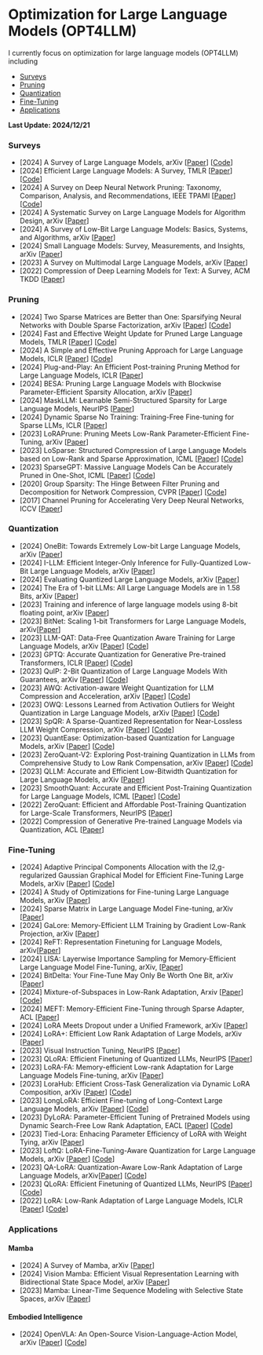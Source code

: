 # Optimization for Large Language Models (OPT4LLM)

I currently focus on optimization for large language models (OPT4LLM) including
- [Surveys](#Surveys)
- [Pruning](#Pruning)
- [Quantization](#Quantization)
- [Fine-Tuning](#Fine-Tuning)
- [Applications](#Applications)

    
<strong> Last Update: 2024/12/21 </strong>



<a name="Surveys" />

### Surveys
- [2024] A Survey of Large Language Models, arXiv [[Paper](https://arxiv.org/abs/2303.18223)] [[Code](https://github.com/RUCAIBox/LLMSurvey)]
- [2024] Efficient Large Language Models: A Survey, TMLR [[Paper](https://arxiv.org/abs/2312.03863)] [[Code](https://github.com/AIoT-MLSys-Lab/Efficient-LLMs-Survey)]
- [2024] A Survey on Deep Neural Network Pruning: Taxonomy, Comparison, Analysis, and Recommendations, IEEE TPAMI  [[Paper](https://ieeexplore.ieee.org/abstract/document/10643325/)] [[Code](https://github.com/hrcheng1066/awesome-pruning)]
- [2024] A Systematic Survey on Large Language Models for Algorithm Design, arXiv [[Paper](https://arxiv.org/abs/2410.14716)]
- [2024] A Survey of Low-Bit Large Language Models: Basics, Systems, and Algorithms, arXiv [[Paper](https://arxiv.org/abs/2409.16694)]
- [2024] Small Language Models: Survey, Measurements, and Insights, arXiv [[Paper](https://arxiv.org/abs/2409.15790)]
- [2023] A Survey on Multimodal Large Language Models, arXiv [[Paper](https://arxiv.org/abs/2306.13549)]    
- [2022] Compression of Deep Learning Models for Text: A Survey, ACM TKDD [[Paper](https://dl.acm.org/doi/full/10.1145/3487045)]



 
<a name="Pruning" />

### Pruning

- [2024] Two Sparse Matrices are Better than One: Sparsifying Neural Networks with Double Sparse Factorization, arXiv [[Paper](https://arxiv.org/abs/2409.18850)]  [[Code](https://github.com/usamec/double_sparse)]
- [2024] Fast and Effective Weight Update for Pruned Large Language Models, TMLR [[Paper](https://openreview.net/forum?id=1hcpXd9Jir)] [[Code](https://github.com/fmfi-compbio/admm-pruning)]
- [2024] A Simple and Effective Pruning Approach for Large Language Models, ICLR [[Paper](https://arxiv.org/abs/2306.11695)] [[Code](https://github.com/locuslab/wanda)]
- [2024] Plug-and-Play: An Efficient Post-training Pruning Method for Large Language Models, ICLR [[Paper](https://openreview.net/forum?id=Tr0lPx9woF)] 
- [2024] BESA: Pruning Large Language Models with Blockwise Parameter-Efficient Sparsity Allocation, arXiv [[Paper](https://arxiv.org/abs/2402.16880)]
- [2024] MaskLLM: Learnable Semi-Structured Sparsity for Large Language Models, NeurIPS [[Paper](https://arxiv.org/abs/2409.17481)] 
- [2024] Dynamic Sparse No Training: Training-Free Fine-tuning for Sparse LLMs, ICLR [[Paper](https://arxiv.org/abs/2310.08915)] 
- [2023] LoRAPrune: Pruning Meets Low-Rank Parameter-Efficient Fine-Tuning, arXiv [[Paper](https://doi.org/10.48550/arXiv.2305.18403)]
- [2023] LoSparse: Structured Compression of Large Language Models based on Low-Rank and Sparse Approximation, ICML [[Paper](https://proceedings.mlr.press/v202/li23ap.html)] [[Code](https://github.com/yxli2123/LoSparse)]
- [2023] SparseGPT: Massive Language Models Can be Accurately Pruned in One-Shot, ICML [[Paper](https://arxiv.org/abs/2301.00774)] [[Code](https://github.com/IST-DASLab/sparsegpt)]
- [2020] Group Sparsity: The Hinge Between Filter Pruning and Decomposition for Network Compression, CVPR [[Paper](https://openaccess.thecvf.com/content_CVPR_2020/html/Li_Group_Sparsity_The_Hinge_Between_Filter_Pruning_and_Decomposition_for_CVPR_2020_paper.html)] [[Code](https://github.com/ofsoundof/group_sparsity)]
- [2017] Channel Pruning for Accelerating Very Deep Neural Networks, ICCV [[Paper](https://openaccess.thecvf.com/content_iccv_2017/html/He_Channel_Pruning_for_ICCV_2017_paper.html)]



<a name="Quantization" />

### Quantization

- [2024] OneBit: Towards Extremely Low-bit Large Language Models, arXiv [[Paper](https://arxiv.org/abs/2402.11295)] 
- [2024] I-LLM: Efficient Integer-Only Inference for Fully-Quantized Low-Bit Large Language Models, arXiv [[Paper](https://arxiv.org/abs/2405.17849)] 
- [2024] Evaluating Quantized Large Language Models, arXiv [[Paper](https://arxiv.org/abs/2402.18158)]
- [2024] The Era of 1-bit LLMs: All Large Language Models are in 1.58 Bits, arXiv [[Paper](https://arxiv.org/abs/2402.17764)]
- [2023] Training and inference of large language models using 8-bit floating point, arXiv [[Paper](https://arxiv.org/abs/2309.17224)]
- [2023] BitNet: Scaling 1-bit Transformers for Large Language Models, arXiv[[Paper](https://arxiv.org/abs/2310.11453)]
- [2023] LLM-QAT: Data-Free Quantization Aware Training for Large Language Models, arXiv [[Paper](https://arxiv.org/abs/2305.17888)] [[Code](https://github.com/facebookresearch/LLM-QAThttps://github.com/facebookresearch/LLM-QAT)]
- [2023] GPTQ: Accurate Quantization for Generative Pre-trained Transformers, ICLR [[Paper](https://openreview.net/forum?id=tcbBPnfwxS)] [[Code](https://github.com/IST-DASLab/gptq)]
- [2023] QuIP: 2-Bit Quantization of Large Language Models With Guarantees, arXiv [[Paper](https://arxiv.org/abs/2307.13304)] [[Code](https://github.com/jerry-chee/QuIP)]
- [2023] AWQ: Activation-aware Weight Quantization for LLM Compression and Acceleration,  arXiv  [[Paper](https://arxiv.org/abs/2306.00978)] [[Code](https://github.com/mit-han-lab/llm-awq)]
- [2023] OWQ: Lessons Learned from Activation Outliers for Weight Quantization in Large Language Models, arXiv </ins> [[Paper](https://arxiv.org/abs/2306.02272)] [[Code](https://github.com/xvyaward/owq)]
- [2023] SpQR: A Sparse-Quantized Representation for Near-Lossless LLM Weight Compression, arXiv [[Paper](https://arxiv.org/pdf/2306.03078)] [[Code](https://github.com/Vahe1994/SpQR)]
- [2023] QuantEase: Optimization-based Quantization for Language Models, arXiv [[Paper](https://arxiv.org/abs/2309.01885)] [[Code](https://github.com/linkedin/QuantEase)]
- [2023] ZeroQuant-V2: Exploring Post-training Quantization in LLMs from Comprehensive Study to Low Rank Compensation, arXiv [[Paper](https://arxiv.org/abs/2303.08302)] [[Code](https://github.com/microsoft/DeepSpeed)]
- [2023] QLLM: Accurate and Efficient Low-Bitwidth Quantization for Large Language Models, arXiv [[Paper](https://arxiv.org/abs/2310.08041)]
- [2023] SmoothQuant: Accurate and Efficient Post-Training Quantization for Large Language Models, ICML [[Paper](https://arxiv.org/abs/2211.10438)] [[Code](https://github.com/mit-han-lab/smoothquant)]
- [2022] ZeroQuant: Efficient and Affordable Post-Training Quantization for Large-Scale Transformers, NeurIPS [[Paper](https://proceedings.neurips.cc/paper_files/paper/2022/hash/adf7fa39d65e2983d724ff7da57f00ac-Abstract-Conference.html)]
- [2022] Compression of Generative Pre-trained Language Models via Quantization, ACL [[Paper](https://aclanthology.org/2022.acl-long.331.pdf)]


<a name="Fine-Tuning" />

### Fine-Tuning

- [2024] Adaptive Principal Components Allocation with the l2,g-regularized Gaussian Graphical Model for Efficient Fine-Tuning Large Models, arXiv [[Paper](https://arxiv.org/abs/2412.08592)] [[Code](https://github.com/jzheng20/Course_projects.git)]
- [2024] A Study of Optimizations for Fine-tuning Large Language Models, arXiv [[Paper](https://arxiv.org/abs/2406.02290)] 
- [2024] Sparse Matrix in Large Language Model Fine-tuning, arXiv [[Paper](https://arxiv.org/pdf/2405.15525)] 
- [2024] GaLore: Memory-Efficient LLM Training by Gradient Low-Rank Projection, arXiv [[Paper](https://arxiv.org/abs/2403.03507)] 
- [2024] ReFT: Representation Finetuning for Language Models, arXiv[[Paper](https://arxiv.org/abs/2404.03592)] 
- [2024] LISA: Layerwise Importance Sampling for Memory-Efficient Large Language Model Fine-Tuning, arXiv, [[Paper](https://arxiv.org/abs/2403.17919)] 
- [2024] BitDelta: Your Fine-Tune May Only Be Worth One Bit, arXiv [[Paper](https://arxiv.org/abs/2402.10193)] 
- [2024] Mixture-of-Subspaces in Low-Rank Adaptation, Arxiv [[Paper](https://arxiv.org/pdf/2406.11909)] [[Code](https://github.com/wutaiqiang/MoSLoRA)]
- [2024] MEFT: Memory-Efficient Fine-Tuning through Sparse Adapter, ACL [[Paper](https://arxiv.org/html/2406.04984v1)]
- [2024] LoRA Meets Dropout under a Unified Framework, arXiv [[Paper](https://arxiv.org/abs/2403.00812)]
- [2024] LoRA+: Efficient Low Rank Adaptation of Large Models, arXiv [[Paper](https://arxiv.org/abs/2402.12354)]
- [2023] Visual Instruction Tuning, NeurIPS [[Paper](https://proceedings.neurips.cc/paper_files/paper/2023/hash/6dcf277ea32ce3288914faf369fe6de0-Abstract-Conference.html)]
- [2023] QLoRA: Efficient Finetuning of Quantized LLMs, NeurIPS [[Paper](https://proceedings.neurips.cc/paper_files/paper/2023/hash/1feb87871436031bdc0f2beaa62a049b-Abstract-Conference.html)]
- [2023] LoRA-FA: Memory-efficient Low-rank Adaptation for Large Language Models Fine-tuning, arXiv [[Paper](https://arxiv.org/abs/2308.03303)]
- [2023] LoraHub: Efficient Cross-Task Generalization via Dynamic LoRA Composition, arXiv [[Paper](https://arxiv.org/abs/2307.13269)] [[Code](https://github.com/sail-sg/lorahub)]
- [2023] LongLoRA: Efficient Fine-tuning of Long-Context Large Language Models, arXiv [[Paper](https://arxiv.org/abs/2309.12307)] [[Code](https://github.com/dvlab-research/LongLoRA)]
- [2023] DyLoRA: Parameter-Efficient Tuning of Pretrained Models using Dynamic Search-Free Low Rank Adaptation, EACL [[Paper](https://aclanthology.org/2023.eacl-main.239/)] [[Code](https://github.com/huawei-noah/KD-NLP/tree/main/DyLoRA)]
- [2023] Tied-Lora: Enhacing Parameter Efficiency of LoRA with Weight Tying, arXiv [[Paper](https://arxiv.org/abs/2311.09578)]
- [2023] LoftQ: LoRA-Fine-Tuning-Aware Quantization for Large Language Models, arXiv [[Paper](https://arxiv.org/abs/2310.08659)] [[Code](https://github.com/yxli2123/LoftQ)]
- [2023] QA-LoRA: Quantization-Aware Low-Rank Adaptation of Large Language Models, arXiv[[Paper](https://arxiv.org/abs/2309.14717 )] [[Code](https://github.com/yuhuixu1993/qa-lora)]
- [2023] QLoRA: Efficient Finetuning of Quantized LLMs, NeurIPS [[Paper](https://arxiv.org/abs/2305.14314)] [[Code](https://github.com/artidoro/qlora)] 
- [2022] LoRA: Low-Rank Adaptation of Large Language Models, ICLR [[Paper](https://openreview.net/forum?id=nZeVKeeFYf9)] [[Code](https://github.com/microsoft/LoRA)]


<a name="Applications" />

### Applications


#### Mamba
- [2024] A Survey of Mamba, arXiv [[Paper](https://arxiv.org/abs/2408.01129)]
- [2024] Vision Mamba: Efficient Visual Representation Learning with Bidirectional State Space Model, arXiv [[Paper](https://arxiv.org/abs/2401.09417)]
- [2023] Mamba: Linear-Time Sequence Modeling with Selective State Spaces, arXiv [[Paper](https://arxiv.org/abs/2312.00752)] 



#### Embodied Intelligence

- [2024] OpenVLA: An Open-Source Vision-Language-Action Model, arXiv [[Paper](https://arxiv.org/abs/2406.09246)] [[Code](https://github.com/openvla/openvla)]

